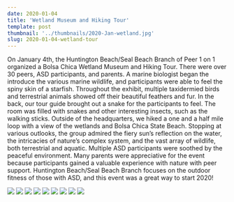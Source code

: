 ```yaml
---
date: 2020-01-04
title: 'Wetland Museum and Hiking Tour'
template: post
thumbnail: '../thumbnails/2020-Jan-wetland.jpg'
slug: 2020-01-04-wetland-tour
---
```

On January 4th, the Huntington Beach/Seal Beach Branch of Peer 1 on 1 organized a Bolsa Chica Wetland Museum and Hiking Tour. There were over 30 peers, ASD participants, and parents. A marine biologist began the introduce the various marine wildlife, and participants were able to feel the spiny skin of a starfish. Throughout the exhibit, multiple taxidermied birds and terrestrial animals showed off their beautiful feathers and fur. In the back, our tour guide brought out a snake for the participants to feel. The room was filled with snakes and other interesting insects, such as the walking sticks. Outside of the headquarters, we hiked a one and a half mile loop with a view of the wetlands and Bolsa Chica State Beach. Stopping at various outlooks, the group admired the fiery sun’s reflection on the water, the intricacies of nature’s complex system, and the vast array of wildlife, both terrestrial and aquatic. Multiple ASD participants were soothed by the peaceful environment. Many parents were appreciative for the event because participants gained a valuable experience with nature with peer support. Huntington Beach/Seal Beach Branch focuses on the outdoor fitness of those with ASD, and this event was a great way to start 2020!

[![](https://i.imgur.com/6xYiqlMm.jpg)](https://i.imgur.com/6xYiqlM.jpg)
[![](https://i.imgur.com/zyhrsJwm.jpg)](https://i.imgur.com/zyhrsJw.jpg)
[![](https://i.imgur.com/8Fb8MU8m.jpg)](https://i.imgur.com/8Fb8MU8.jpg)
[![](https://i.imgur.com/fKc54Lmm.jpg)](https://i.imgur.com/fKc54Lm.jpg)
[![](https://i.imgur.com/Hn4MRYZm.jpg)](https://i.imgur.com/Hn4MRYZ.jpg)
[![](https://i.imgur.com/veNT25cm.jpg)](https://i.imgur.com/veNT25c.jpg)
[![](https://i.imgur.com/9uKP8WTm.jpg)](https://i.imgur.com/9uKP8WT.jpg)
[![](https://i.imgur.com/4A65ihym.jpg)](https://i.imgur.com/4A65ihy.jpg)
[![](https://i.imgur.com/jkZNyvFm.jpg)](https://i.imgur.com/jkZNyvF.jpg)
